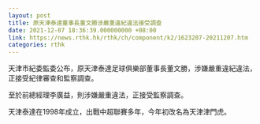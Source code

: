 ```yaml
---
layout: post
title: 原天津泰達董事長董文勝涉嚴重違紀違法接受調查
date: 2021-12-07 18:36:39.000000000 +08:00
link: https://news.rthk.hk/rthk/ch/component/k2/1623207-20211207.htm
categories: rthk
---
```


天津市紀委監委公布，原天津泰達足球俱樂部董事長董文勝，涉嫌嚴重違紀違法，正接受紀律審查和監察調查。

至於前總經理李廣益，則涉嫌嚴重違法，正接受監察調查。

天津泰達在1998年成立，出戰中超聯賽多年，今年初改名為天津津門虎。
